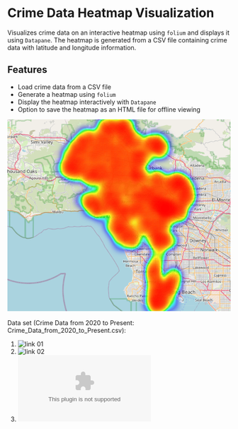 # Crime Data Heatmap Visualization

Visualizes crime data on an interactive heatmap using `folium` and displays it using `Datapane`. The heatmap is generated from a CSV file containing crime data with latitude and longitude information.

## Features
- Load crime data from a CSV file
- Generate a heatmap using `folium`
- Display the heatmap interactively with `Datapane`
- Option to save the heatmap as an HTML file for offline viewing

![crime_data_location_heat_map](crime_data_location_heat_map.png)

Data set (Crime Data from 2020 to Present: Crime_Data_from_2020_to_Present.csv):
1. ![link 01](https://www.kaggle.com/datasets/shubhamgupta012/crime-data-from-2020-to-present)
2. ![link 02](https://catalog.data.gov/dataset/crime-data-from-2020-to-present)
3. ![link 03](https://data.lacity.org/api/views/2nrs-mtv8/rows.csv?accessType=DOWNLOAD)
